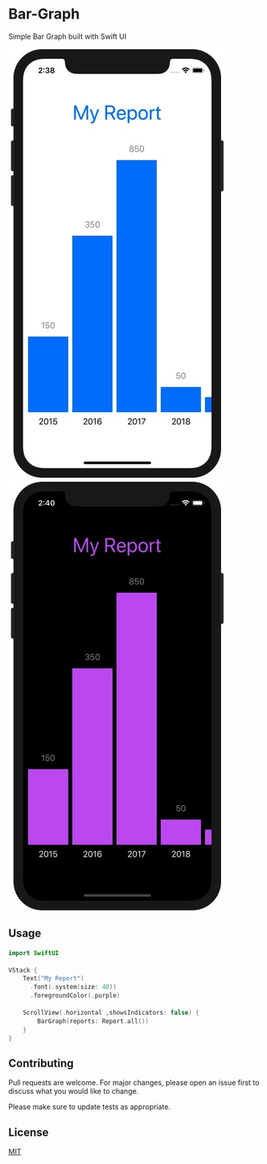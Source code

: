 # Bar-Graph
Simple Bar Graph built with Swift UI

![Screenshot](Screen1.jpg)
![Screenshot](Screen2.jpg)

## Usage

```swift
import SwiftUI

VStack {
    Text("My Report")
      .font(.system(size: 40))
      .foregroundColor(.purple)
            
    ScrollView(.horizontal ,showsIndicators: false) {
        BarGraph(reports: Report.all())
    }            
}
```

## Contributing
Pull requests are welcome. For major changes, please open an issue first to discuss what you would like to change.

Please make sure to update tests as appropriate.

## License
[MIT](https://choosealicense.com/licenses/mit/)
